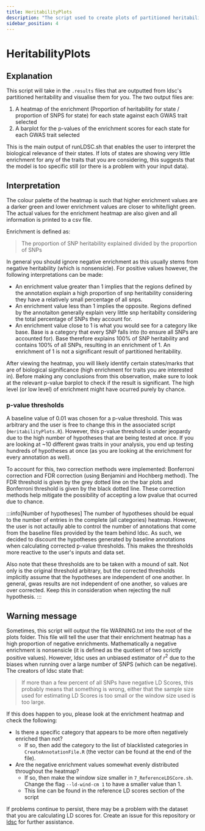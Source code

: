 ```yaml
---
title: HeritabilityPlots
description: "The script used to create plots of partitioned heritability."
sidebar_position: 4
---
```


# HeritabilityPlots

## Explanation

This script will take in the `.results` files that are outputted from ldsc's 
partitioned heritability and visualise them for you. The two output files are:

1) A heatmap of the enrichment (Proportion of heritability for state / 
proportion of SNPS for state) for each state against each GWAS trait selected
2) A barplot for the p-values of the enrichment scores for each state for each 
GWAS trait selected 

This is the main output of runLDSC.sh that enables the user to interpret the 
biological relevance of their states. If lots of states are showing very 
little enrichment for any of the traits that you are considering, this 
suggests that the model is too specific still (or there is a problem with your 
input data).

## Interpretation

The colour palette of the heatmap is such that higher enrichment values
are a darker green and lower enrichment values are closer to white/light green.
The actual values for the enrichment heatmap are also given and all information
is printed to a csv file.

Enrichment is defined as:
> The proportion of SNP heritability explained divided by the proportion of
SNPs

In general you should ignore negative enrichment as
this usually stems from negative heritability (which is nonsensicle). For 
positive values however, the following interpretations can be made:

- An enrichment value greater than 1 implies that the regions defined by the
annotation explain a high proportion of snp heritability considering they have 
a relatively small percentage of all snps.
- An enrichment value less than 1 implies the opposite. Regions defined by the
annotaiton generally explain very little snp heritabilty considering the
total percentage of SNPs they account for.
- An enrichment value close to 1 is what you would see for a category like
base. Base is a category that every SNP falls into (to ensure all SNPs are
accounted for). Base therefore explains 100% of SNP heritability and contains
100% of all SNPs, resulting in an enrichment of 1. An enrichment of 1 is not
a significant result of partitioned heritability.

After viewing the heatmap, you will likely identify certain states/marks that
are of biological significance (high enrichment for traits you are interested
in). Before making any conclusions from this observation, make sure to look
at the relevant p-value barplot to check if the result is significant. The
high level (or low level) of enrichment might have ocurred purely by chance.

### p-value thresholds

A baseline value of 0.01 was chosen for a p-value threshold. This was arbitrary
and the user is free to change this in the associated script 
(`HeritabilityPlots.R`). However, this p-value threshold is under jeopardy due
to the high number of hypotheses that are being tested at once. If you are
looking at ~10 different gwas traits in your analysis, you end up testing
hundreds of hypotheses at once (as you are looking at the enrichment for
every annotation as well). 

To account for this, two correction methods were implemented: Bonferroni
correction and FDR correction (using Benjamini and Hochberg method). The FDR
threshold is given by the grey dotted line on the bar plots and Bonferroni
threshold is given by the black dotted line. These correction methods help
mitigate the possibility of accepting a low pvalue that ocurred due to chance.

:::info[Number of hypotheses]
The number of hypotheses should be equal to the number of entries in the
complete (all categories) heatmap. However, the user is not actaully able to
control the number of annotations that come from the baseline files provided
by the team behind ldsc. As such, we decided to discount the hypotheses
generated by baseline annotations when calculating corrected p-value
thresholds. This makes the thresholds more reactive to the user's inputs and
data set.

Also note that these thresholds are to be taken with a mound of salt. Not only
is the original threshold arbitrary, but the corrected thresholds implicitly
assume that the hypotheses are independent of one another. In general, gwas
results are not independent of one another, so values are over corrected. Keep
this in consideration when rejecting the null hypothesis.
:::

## Warning message

Sometimes, this script will output the file WARNING.txt into the root of the
plots folder. This file will tell the user that their enrichment heatmap has
a high proportion of negative enrichments. Mathematically a negative enrichment
is nonsensicle (it is defined as the quotient of two scrictly positive values).
However, ldsc uses an unbiased estimator of $r^2$ due to the biases when
running over a large number of SNPS (which can be negative). The creators of
ldsc state that:

> If more than a few percent of all SNPs have negative LD Scores, this 
probably means that something is wrong, either that the sample size used for 
estimating LD Scores is too small or the window size used is too large. 

If this does happen to you, please look at the enrichment heatmap and check the
following:

- Is there a specific category that appears to be more often negatively 
enriched than not?
  - If so, then add the category to the list of blacklisted categories in
  `CreateAnnotationFile.R` (the vector can be found at the end of the file).
- Are the negative enrichment values somewhat evenly distributed throughout the
heatmap?
  - If so, then make the window size smaller in `7_ReferenceLDSCore.sh`. Change
  the flag `--ld-wind-cm 1` to have a smaller value than 1.
  - This line can be found in the reference LD scores section of the script

If problems continue to persist, there may be a problem with the dataset that
you are calculating LD scores for. Create an issue for this repository or
[ldsc](https://github.com/bulik/ldsc/issues) for further assistance.
